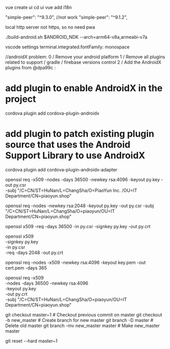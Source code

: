 vue create ui
cd ui
vue add i18n

"simple-peer": "^9.3.0", //not work
"simple-peer": "^9.1.2",

local http server not https, so no need pwa

./build-android.sh $ANDROID_NDK --arch=arm64-v8a,armeabi-v7a

vscode settings
terminal.integrated.fontFamily:  monospace

//androidX problem:
0 / Remove your android platform
1 / Remove all plugins related to support / gradle / firebase versions control
2 / Add the AndroidX plugins from @dpa99c :
# add plugin to enable AndroidX in the project
cordova plugin add cordova-plugin-androidx
# add plugin to patch existing plugin source that uses the Android Support Library to use AndroidX
cordova plugin add cordova-plugin-androidx-adapter

openssl req -x509 -nodes -days 36500 -newkey rsa:4096 -keyout py.key -out py.csr \
-subj "/C=CN/ST=HuNan/L=ChangSha/O=PiaoYun Inc. /OU=IT Department/CN=piaoyun.shop"

openssl req -nodes -newkey rsa:2048 -keyout py.key -out py.csr -subj "/C=CN/ST=HuNan/L=ChangSha/O=piaoyun/OU=IT Department/CN=piaoyun.shop"

openssl x509 -req -days 36500 -in py.csr -signkey py.key -out py.crt

openssl x509 \
       -signkey py.key \
       -in py.csr \
       -req -days 2048 -out py.crt

openssl req -nodes -x509 -newkey rsa:4096 -keyout key.pem -out cert.pem -days 365

openssl req -x509 \
 -nodes -days 36500 -newkey rsa:4096 \
 -keyout py.key \
 -out py.crt \
 -subj "/C=CN/ST=HuNan/L=ChangSha/O=piaoyun/OU=IT Department/CN=piaoyun.shop"

git checkout master~1            # Checkout previous commit on master
git checkout -b new_master       # Create branch for new master
git branch -D master             # Delete old master
git branch -mv new_master master # Make new_master master
<!-- or -->
git reset --hard master~1